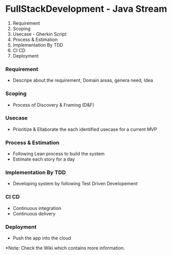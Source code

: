 

# FullStackDevelopment - Java Stream
1. Requirement
2. Scoping
3. Usecase - Gherkin Script
4. Process & Estimation 
5. Implementation By TDD
6. CI CD 
7. Deployment

### Requirement 
- Descripe about the requirement, Domain areas, genera need, Idea

### Scoping 
- Process of Discovery & Framing (D&F)

### Usecase 
- Prioritize & Ellaborate the each identified usecase for a current MVP 

### Process & Estimation 
- Following Lean process to build the system 
- Estimate each story for a day

### Implementation By TDD
- Developing system by following Test Driven Developement

### CI CD 
- Continuous integration
- Continuous delivery

### Deployment
- Push the app into the cloud

*Note: Check the Wiki which contains more information. 

